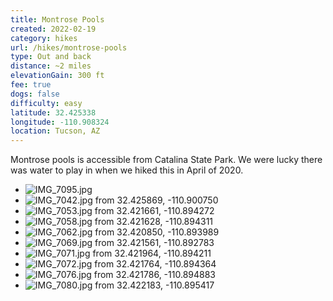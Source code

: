 ```yaml
---
title: Montrose Pools
created: 2022-02-19
category: hikes
url: /hikes/montrose-pools
type: Out and back
distance: ~2 miles
elevationGain: 300 ft
fee: true
dogs: false
difficulty: easy
latitude: 32.425338
longitude: -110.908324
location: Tucson, AZ
---
```

Montrose pools is accessible from Catalina State Park. We were lucky there was water to play in when we hiked this in April of 2020.

<wb-map></wb-map>

- ![IMG_7095.jpg](https://imagedelivery.net/jUwSKjsiLWz8U8lfkVW6uQ/aa5bfa80-23a7-41cb-eeb6-77f794e85300/330width)
- ![IMG_7042.jpg from 32.425869, -110.900750](https://imagedelivery.net/jUwSKjsiLWz8U8lfkVW6uQ/632c0409-b8a3-4d47-1907-21185f4f2600/330width)
- ![IMG_7053.jpg from 32.421661, -110.894272](https://imagedelivery.net/jUwSKjsiLWz8U8lfkVW6uQ/696e6408-5c41-401a-4b5a-61bc8c06b800/330width)
- ![IMG_7058.jpg from 32.421628, -110.894311](https://imagedelivery.net/jUwSKjsiLWz8U8lfkVW6uQ/cc85ec5e-6da3-4078-8cac-4ab7a4908e00/330width)
- ![IMG_7062.jpg from 32.420850, -110.893989](https://imagedelivery.net/jUwSKjsiLWz8U8lfkVW6uQ/e5f58dbe-95c5-41fb-8601-c88c6169af00/330width)
- ![IMG_7069.jpg from 32.421561, -110.892783](https://imagedelivery.net/jUwSKjsiLWz8U8lfkVW6uQ/f7fcb2c0-58f8-4536-3bc2-0ef1a2d84e00/330width)
- ![IMG_7071.jpg from 32.421964, -110.894211](https://imagedelivery.net/jUwSKjsiLWz8U8lfkVW6uQ/9dbba005-5968-4ca2-89bc-33db5e02c800/330width)
- ![IMG_7072.jpg from 32.421764, -110.894364](https://imagedelivery.net/jUwSKjsiLWz8U8lfkVW6uQ/683d68ef-d274-431c-d775-a39645608e00/330width)
- ![IMG_7076.jpg from 32.421786, -110.894883](https://imagedelivery.net/jUwSKjsiLWz8U8lfkVW6uQ/b4b27c1f-1881-4865-0182-b6a25692c600/330width)
- ![IMG_7080.jpg from 32.422183, -110.895417](https://imagedelivery.net/jUwSKjsiLWz8U8lfkVW6uQ/a2345e77-f795-4660-50ef-eed9d84cbf00/330width)
